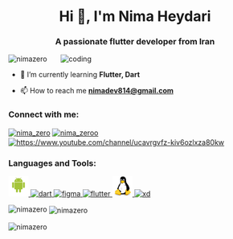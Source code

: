 <h1 align="center">Hi 👋, I'm Nima Heydari</h1>
<h3 align="center">A passionate flutter developer from Iran</h3>

<img align="right" alt="coding" width="400" src="https://camo.githubusercontent.com/cae12fddd9d6982901d82580bdf321d81fb299141098ca1c2d4891870827bf17/68747470733a2f2f6d69726f2e6d656469756d2e636f6d2f6d61782f313336302f302a37513379765349765f7430696f4a2d5a2e676966">

<p align="left"> <img src="https://komarev.com/ghpvc/?username=nimazero&label=Profile%20views&color=0e75b6&style=flat" alt="nimazero" /> </p>

- 🌱 I’m currently learning **Flutter, Dart**

- 📫 How to reach me **nimadev814@gmail.com**

<h3 align="left">Connect with me:</h3>
<p align="left">
<a href="https://stackoverflow.com/users/nima_zero" target="blank"><img align="center" src="https://raw.githubusercontent.com/rahuldkjain/github-profile-readme-generator/master/src/images/icons/Social/stack-overflow.svg" alt="nima_zero" height="30" width="40" /></a>
<a href="https://instagram.com/nima_zeroo" target="blank"><img align="center" src="https://raw.githubusercontent.com/rahuldkjain/github-profile-readme-generator/master/src/images/icons/Social/instagram.svg" alt="nima_zeroo" height="30" width="40" /></a>
<a href="https://www.youtube.com/c/https://www.youtube.com/channel/ucavrgvfz-kiv6ozlxza80kw" target="blank"><img align="center" src="https://raw.githubusercontent.com/rahuldkjain/github-profile-readme-generator/master/src/images/icons/Social/youtube.svg" alt="https://www.youtube.com/channel/ucavrgvfz-kiv6ozlxza80kw" height="30" width="40" /></a>
</p>

<h3 align="left">Languages and Tools:</h3>
<p align="left"> <a href="https://developer.android.com" target="_blank" rel="noreferrer"> <img src="https://raw.githubusercontent.com/devicons/devicon/master/icons/android/android-original-wordmark.svg" alt="android" width="40" height="40"/> </a> <a href="https://dart.dev" target="_blank" rel="noreferrer"> <img src="https://www.vectorlogo.zone/logos/dartlang/dartlang-icon.svg" alt="dart" width="40" height="40"/> </a> <a href="https://www.figma.com/" target="_blank" rel="noreferrer"> <img src="https://www.vectorlogo.zone/logos/figma/figma-icon.svg" alt="figma" width="40" height="40"/> </a> <a href="https://flutter.dev" target="_blank" rel="noreferrer"> <img src="https://www.vectorlogo.zone/logos/flutterio/flutterio-icon.svg" alt="flutter" width="40" height="40"/> </a> <a href="https://www.linux.org/" target="_blank" rel="noreferrer"> <img src="https://raw.githubusercontent.com/devicons/devicon/master/icons/linux/linux-original.svg" alt="linux" width="40" height="40"/> </a> <a href="https://www.adobe.com/products/xd.html" target="_blank" rel="noreferrer"> <img src="https://cdn.worldvectorlogo.com/logos/adobe-xd.svg" alt="xd" width="40" height="40"/> </a> </p>

<p><img align="left" src="https://github-readme-stats.vercel.app/api/top-langs?username=nimazero&show_icons=true&locale=en&layout=compact" alt="nimazero" /></p>

<p>&nbsp;<img align="center" src="https://github-readme-stats.vercel.app/api?username=nimazero&show_icons=true&locale=en" alt="nimazero" /></p>

<p><img align="center" src="https://github-readme-streak-stats.herokuapp.com/?user=nimazero&" alt="nimazero" /></p>
